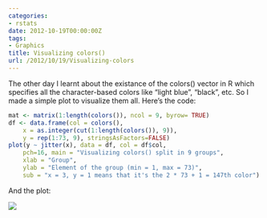```yaml
---
categories:
- rstats
date: 2012-10-19T00:00:00Z
tags:
- Graphics
title: Visualizing colors()
url: /2012/10/19/Visualizing-colors
---
```


<p>The other day I learnt about the existance of the colors() vector in R which specifies all the character-based colors like &#8220;light blue&#8221;, &#8220;black&#8221;, etc. So I made a simple plot to visualize them all. Here&#8217;s the code:</p>


```r
mat <- matrix(1:length(colors()), ncol = 9, byrow= TRUE)
df <- data.frame(col = colors(), 
	x = as.integer(cut(1:length(colors()), 9)),
	y = rep(1:73, 9), stringsAsFactors=FALSE)
plot(y ~ jitter(x), data = df, col = df$col,
 	pch=16, main = "Visualizing colors() split in 9 groups",
 	xlab = "Group", 
	ylab = "Element of the group (min = 1, max = 73)",
	sub = "x = 3, y = 1 means that it's the 2 * 73 + 1 = 147th color")
```

<p>And the plot:</p>
<p><img src="http://media.tumblr.com/tumblr_mc5ovbt4uQ1qfs0hy.png"/></p>
